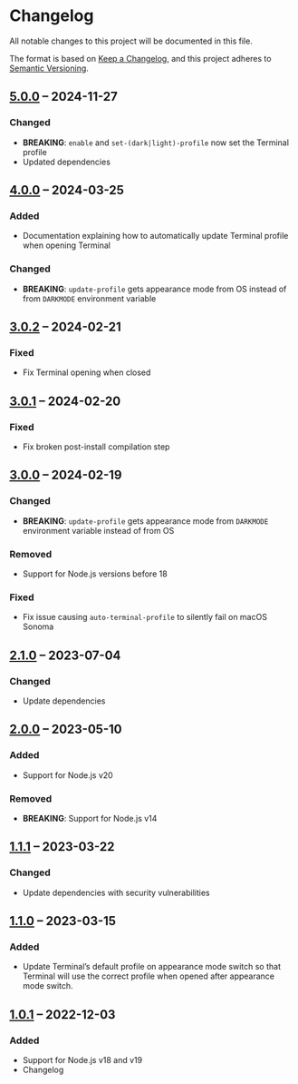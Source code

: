 # Changelog

All notable changes to this project will be documented in this file.

The format is based on [Keep a Changelog](https://keepachangelog.com/en/1.0.0/),
and this project adheres to [Semantic Versioning](https://semver.org/spec/v2.0.0.html).

## [5.0.0](https://github.com/patrik-csak/auto-terminal-profile/compare/v4.0.0...v5.0.0) – 2024-11-27

### Changed

- **BREAKING**: `enable` and `set-(dark|light)-profile` now set the Terminal profile
- Updated dependencies

## [4.0.0](https://github.com/patrik-csak/auto-terminal-profile/compare/v3.0.2...v4.0.0) – 2024-03-25

### Added

- Documentation explaining how to automatically update Terminal profile when opening Terminal

### Changed

- **BREAKING**: `update-profile` gets appearance mode from OS instead of from `DARKMODE` environment variable

## [3.0.2](https://github.com/patrik-csak/auto-terminal-profile/compare/v3.0.1...v3.0.2) – 2024-02-21

### Fixed

- Fix Terminal opening when closed

## [3.0.1](https://github.com/patrik-csak/auto-terminal-profile/compare/v3.0.0...v3.0.1) – 2024-02-20

### Fixed

- Fix broken post-install compilation step

## [3.0.0](https://github.com/patrik-csak/auto-terminal-profile/compare/v2.1.0...v3.0.0) – 2024-02-19

### Changed

- **BREAKING**: `update-profile` gets appearance mode from `DARKMODE` environment variable instead of from OS

### Removed

- Support for Node.js versions before 18

### Fixed

- Fix issue causing `auto-terminal-profile` to silently fail on macOS Sonoma

## [2.1.0](https://github.com/patrik-csak/auto-terminal-profile/compare/v2.0.0...v2.1.0) – 2023-07-04

### Changed

- Update dependencies

## [2.0.0](https://github.com/patrik-csak/auto-terminal-profile/compare/v1.1.1...v2.0.0) – 2023-05-10

### Added

- Support for Node.js v20

### Removed

- **BREAKING**: Support for Node.js v14

## [1.1.1](https://github.com/patrik-csak/auto-terminal-profile/compare/v1.1.0...v1.1.1) – 2023-03-22

### Changed

- Update dependencies with security vulnerabilities

## [1.1.0](https://github.com/patrik-csak/auto-terminal-profile/compare/v1.0.1...v1.1.0) – 2023-03-15

### Added

- Update Terminal’s default profile on appearance mode switch so that Terminal will use the correct profile when opened after appearance mode switch.

## [1.0.1](https://github.com/patrik-csak/auto-terminal-profile/compare/v1.0.0...v1.0.1) – 2022-12-03

### Added

- Support for Node.js v18 and v19
- Changelog
